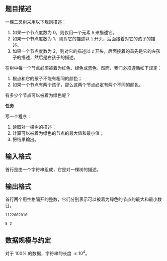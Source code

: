 ## 题目描述

一棵二叉树采用以下规则描述：

1. 如果一个节点度数为 $0$，则仅用一个元素 `0` 来描述它。
2. 如果一个节点度数为 $1$，则对它的描述以 `1` 开头，后面接着对它的孩子的描述。
3. 如果一个节点度数为 $2$，则对它的描述以 `2` 开头，后面接着的首先是它的左孩子的描述，然后是右孩子的描述。

在树中每一个节点必须被着为红色、绿色或蓝色。然而，我们必须遵循如下规定：

1. 根点和它的孩子不能有相同的颜色；
2. 如果一个节点有两个孩子，那么这两个节点必定有两个不同的颜色。

有多少个节点可以被着为绿色呢？

**任务**

写一个程序：

1. 读取对一棵树的描述；
2. 计算可以被着为绿色的节点的最大值和最小值；
3. 把结果输出。

## 输入格式

首行是由一个字符串组成，它是对一棵树的描述。

## 输出格式

首行两个用空格隔开的整数，它们分别表示可以被着为绿色的节点的最大和最小数目。

```input1
1122002010
```


```output1
5 2
```

## 数据规模与约定

对于 $100\%$ 的数据，字符串的长度 $\le 10^4$。

